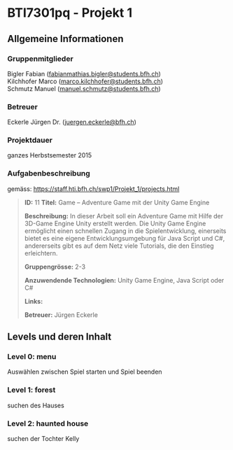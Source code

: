 # BTI7301pq - Projekt 1


## Allgemeine Informationen

### Gruppenmitglieder
Bigler Fabian (fabianmathias.bigler@students.bfh.ch)  
Kilchhofer Marco (marco.kilchhofer@students.bfh.ch)  
Schmutz Manuel (manuel.schmutz@students.bfh.ch)  

### Betreuer
Eckerle Jürgen Dr. (juergen.eckerle@bfh.ch)

### Projektdauer
ganzes Herbstsemester 2015

### Aufgabenbeschreibung
gemäss: https://staff.hti.bfh.ch/swp1/Projekt_1/projects.html

> **ID:** 11 
> **Titel:** Game – Adventure Game mit der Unity Game Engine
> 
> **Beschreibung:** In dieser Arbeit soll ein Adventure Game mit Hilfe der 3D-Game Engine Unity erstellt werden. Die Unity Game Engine ermöglicht einen schnellen Zugang in die Spielentwicklung, einerseits bietet es eine eigene Entwicklungsumgebung für Java Script und C#, andererseits gibt es auf dem Netz viele Tutorials, die den Einstieg erleichtern.
> 
> **Gruppengrösse:** 2-3
> 
> **Anzuwendende Technologien:** Unity Game Engine, Java Script oder C#
> 
> **Links:**
> 
> **Betreuer:** Jürgen Eckerle


## Levels und deren Inhalt

### Level 0: menu
Auswählen zwischen Spiel starten und Spiel beenden
### Level 1: forest 
suchen des Hauses
### Level 2: haunted house 
suchen der Tochter Kelly
